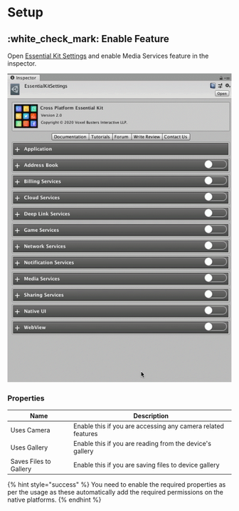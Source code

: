 # Setup

## :white\_check\_mark: Enable Feature

Open [Essential Kit Settings](../plugin-overview/settings.md) and enable Media Services feature in the inspector.

![Enable Media Services](../.gitbook/assets/EnableMediaServices.gif)

### Properties

| Name                   | Description                                                  |
| ---------------------- | ------------------------------------------------------------ |
| Uses Camera            | Enable this if you are accessing any camera related features |
| Uses Gallery           | Enable this if you are reading from the device's gallery     |
| Saves Files to Gallery | Enable this if you are saving files to device gallery        |

{% hint style="success" %}
You need to enable the required properties as per the usage as these automatically add the required permissions on the native platforms.
{% endhint %}
